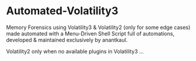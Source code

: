 # Automated-Volatility3
Memory Forensics using Volatility3 & Volatility2 (only for some edge cases) made automated with a Menu-Driven Shell Script full of automations, developed & maintained exclusively by anantkaul.

Volatility2 only when no available plugins in Volatility3 ...
